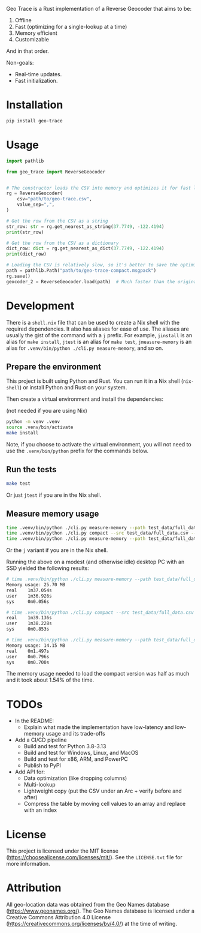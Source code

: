 Geo Trace is a Rust implementation of a Reverse Geocoder that aims to be:

1. Offline
2. Fast (optimizing for a single-lookup at a time)
3. Memory efficient
4. Customizable

And in that order.

Non-goals:

- Real-time updates.
- Fast initialization.


# Installation

```bash
pip install geo-trace
```

# Usage

```python
import pathlib

from geo_trace import ReverseGeocoder


# The constructor loads the CSV into memory and optimizes it for fast lookups
rg = ReverseGeocoder(
    csv="path/to/geo-trace.csv",
    value_sep=",",
)

# Get the row from the CSV as a string
str_row: str = rg.get_nearest_as_string(37.7749, -122.4194)
print(str_row)

# Get the row from the CSV as a dictionary
dict_row: dict = rg.get_nearest_as_dict(37.7749, -122.4194)
print(dict_row)

# Loading the CSV is relatively slow, so it's better to save the optimized result:
path = pathlib.Path("path/to/geo-trace-compact.msgpack")
rg.save()
geocoder_2 = ReverseGeocoder.load(path)  # Much faster than the original constructor
```


# Development

There is a `shell.nix` file that can be used to create a Nix shell with the required dependencies. It also has aliases for ease of use.
The aliases are usually the gist of the command with a `j` prefix.
For example, `jinstall` is an alias for `make install`, `jtest` is an alias for `make test`, `jmeasure-memory` is an alias for `.venv/bin/python ./cli.py measure-memory`, and so on.

## Prepare the environment

This project is built using Python and Rust.
You can run it in a Nix shell (`nix-shell`) or install Python and Rust on your system.

Then create a virtual environment and install the dependencies:

(not needed if you are using Nix)

```bash
python -m venv .venv
source .venv/bin/activate
make install
```

Note, if you choose to activate the virtual environment, you will not need to use the `.venv/bin/python` prefix for the commands below.

## Run the tests

```bash
make test
```

Or just `jtest` if you are in the Nix shell.

## Measure memory usage

```bash
time .venv/bin/python ./cli.py measure-memory --path test_data/full_data.csv
time .venv/bin/python ./cli.py compact --src test_data/full_data.csv --dst test_data/full_data.msgpack
time .venv/bin/python ./cli.py measure-memory --path test_data/full_data.msgpack
```

Or the `j` variant if you are in the Nix shell.

Running the above on a modest (and otherwise idle) desktop PC with an SSD yielded the following results:

```bash
# time .venv/bin/python ./cli.py measure-memory --path test_data/full_data.csv
Memory usage: 25.70 MB
real    1m37.054s
user    1m36.926s
sys     0m0.056s

# time .venv/bin/python ./cli.py compact --src test_data/full_data.csv --dst test_data/full_data.msgpack
real    1m39.136s
user    1m38.228s
sys     0m0.853s

# time .venv/bin/python ./cli.py measure-memory --path test_data/full_data.msgpack
Memory usage: 14.15 MB
real    0m1.497s
user    0m0.796s
sys     0m0.700s
```

The memory usage needed to load the compact version was half as much and it took about 1.54% of the time.


# TODOs

- In the README:
  - Explain what made the implementation have low-latency and low-memory usage and its trade-offs
- Add a CI/CD pipeline
  - Build and test for Python 3.8-3.13
  - Build and test for Windows, Linux, and MacOS
  - Build and test for x86, ARM, and PowerPC
  - Publish to PyPI
- Add API for:
  - Data optimization (like dropping columns)
  - Multi-lookup
  - Lightweight copy (put the CSV under an Arc + verify before and after)
  - Compress the table by moving cell values to an array and replace with an index


# License

This project is licensed under the MIT license (https://choosealicense.com/licenses/mit/).
See the `LICENSE.txt` file for more information.


# Attribution

All geo-location data was obtained from the Geo Names database (https://www.geonames.org/).
The Geo Names database is licensed under a Creative Commons Attribution 4.0 License (https://creativecommons.org/licenses/by/4.0/) at the time of writing.

